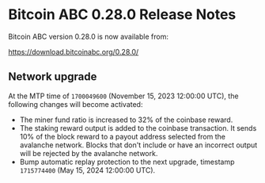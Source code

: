# Bitcoin ABC 0.28.0 Release Notes

Bitcoin ABC version 0.28.0 is now available from:

  <https://download.bitcoinabc.org/0.28.0/>

Network upgrade
---------------

At the MTP time of `1700049600` (November 15, 2023 12:00:00 UTC), the following
changes will become activated:
 - The miner fund ratio is increased to 32% of the coinbase reward.
 - The staking reward output is added to the coinbase transaction. It sends 10%
   of the block reward to a payout address selected from the avalanche network.
   Blocks that don't include or have an incorrect output will be rejected by the
   avalanche network.
 - Bump automatic replay protection to the next upgrade, timestamp `1715774400`
   (May 15, 2024 12:00:00 UTC).
